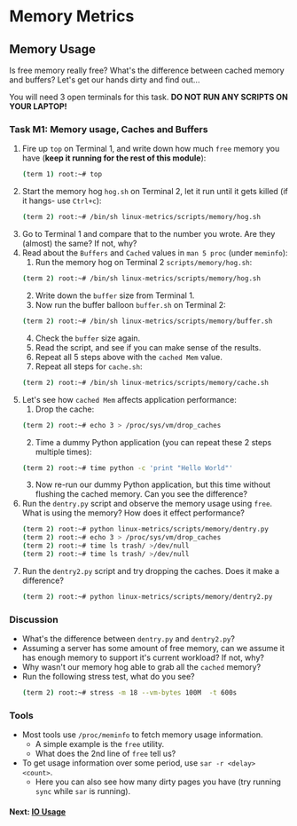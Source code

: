 # Memory Metrics

## Memory Usage

Is free memory really free? What's the difference between cached memory and buffers? Let's get our hands dirty and find out...

You will need 3 open terminals for this task. **DO NOT RUN ANY SCRIPTS ON YOUR LAPTOP!**

### Task M1: Memory usage, Caches and Buffers

1. Fire up `top` on Terminal 1, and write down how much `free` memory you have (**keep it running for the rest of this module**):
    ```bash
    (term 1) root:~# top
    ```
2. Start the memory hog `hog.sh` on Terminal 2, let it run until it gets killed (if it hangs- use `Ctrl+c`):
    ```bash
    (term 2) root:~# /bin/sh linux-metrics/scripts/memory/hog.sh
    ```
3. Go to Terminal 1 and compare that to the number you wrote. Are they (almost) the same? If not, why?
4. Read about the `Buffers` and `Cached`  values in `man 5 proc` (under `meminfo`):
	1. Run the memory hog on Terminal 2 `scripts/memory/hog.sh`:
    ```bash
    (term 2) root:~# /bin/sh linux-metrics/scripts/memory/hog.sh
    ```
	2. Write down the `buffer` size from Terminal 1.
	3. Now run the buffer balloon `buffer.sh` on Terminal 2:
    ```bash
    (term 2) root:~# /bin/sh linux-metrics/scripts/memory/buffer.sh
    ```
	4. Check the `buffer` size again.
	5. Read the script, and see if you can make sense of the results.
	6. Repeat all 5 steps above with the `cached Mem` value.
    7. Repeat all steps for `cache.sh`:
    ```bash
    (term 2) root:~# /bin/sh linux-metrics/scripts/memory/cache.sh
    ```
5. Let's see how `cached Mem` affects application performance:
	1. Drop the cache:
    ```bash
    (term 2) root:~# echo 3 > /proc/sys/vm/drop_caches
    ``` 
	2. Time a dummy Python application (you can repeat these 2 steps multiple times):
    ```bash
    (term 2) root:~# time python -c 'print "Hello World"'
    ```
	3. Now re-run our dummy Python application, but this time without flushing the cached memory. Can you see the difference?
6. Run the `dentry.py` script and observe the memory usage using `free`. What is using the memory? How does it effect performance?
    ```bash
    (term 2) root:~# python linux-metrics/scripts/memory/dentry.py
    (term 2) root:~# echo 3 > /proc/sys/vm/drop_caches
    (term 2) root:~# time ls trash/ >/dev/null
    (term 2) root:~# time ls trash/ >/dev/null
    ```
7. Run the `dentry2.py` script and try dropping the caches. Does it make a difference?
    ```bash
    (term 2) root:~# python linux-metrics/scripts/memory/dentry2.py
    ```

### Discussion

- What's the difference between `dentry.py` and `dentry2.py`?
- Assuming a server has some amount of free memory, can we assume it has enough memory to support it's current workload? If not, why?
- Why wasn't our memory hog able to grab all the `cached` memory?
- Run the following stress test, what do you see?
  ```bash
  (term 2) root:~# stress -m 18 --vm-bytes 100M  -t 600s
  ```


### Tools

 - Most tools use `/proc/meminfo` to fetch memory usage information.
	 - A simple example is the `free` utility.
     - What does the 2nd line of `free` tell us?
 - To get usage information over some period, use `sar -r <delay> <count>`.
	 - Here you can also see how many dirty pages you have (try running `sync` while `sar` is running).

#### Next: [IO Usage](io-usage.md)
